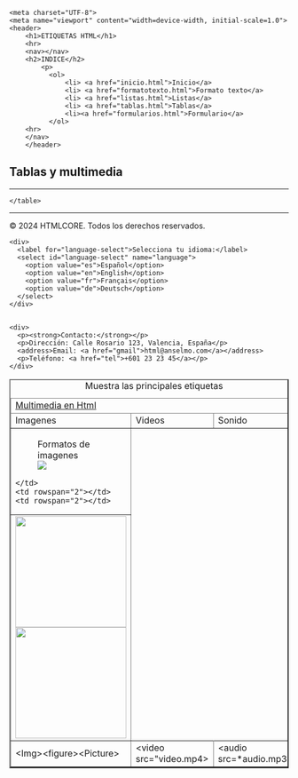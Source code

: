 <!DOCTYPE html>
<html lang="en">

    <meta charset="UTF-8">
    <meta name="viewport" content="width=device-width, initial-scale=1.0">
    <header>
        <h1>ETIQUETAS HTML</h1>
        <hr>
        <nav></nav>
        <h2>INDICE</h2>
            <p>
              <ol>
                  <li> <a href="inicio.html">Inicio</a>
                  <li> <a href="formatotexto.html">Formato texto</a>
                  <li> <a href="listas.html">Listas</a>
                  <li> <a href="tablas.html">Tablas</a>
                  <li><a href="formularios.html">Formulario</a>
              </ol>
        <hr>
        </nav>
        </header>
<h2><strong>Tablas y multimedia</strong></h2>
<hr>

    


<section>
<body>
    <table border="2" width="75%" cellspacing="10px" cellpading="5px"  >
        <caption>Muestra las principales etiquetas</caption>
<thead>
<tr>
    <td colspan="3"><a href="https://www.um.es/docencia/barzana/DAWEB/2017-18/daweb-tema-5-multimedia-en-html.html">Multimedia en Html</a></td>

</tr>
<tr>
    <td>Imagenes</td>
    <td>Videos</td>
    <td>Sonido</td>
</tr>
</thead>
<tbody>
<tr>
    <td> 
        <figure>
            <figcaption>Formatos de imagenes</figcaption>
        <img src="formatos imagen.jpg" widht="200px">
        </figure>
       
    </td>
    <td rowspan="2"></td>
    <td rowspan="2"></td>
</tr>
<tr>
    <td> <img src="figure.png" width="200px">
    <img src="picture.png" width="200x">
    </td>
</tr>   
</tr>
    <td>&lt;Img&gt;&lt;figure&gt;&lt;Picture&gt;</td>
    <td>&lt;video src="video.mp4&gt;</td>
    <td>&lt;audio src=*audio.mp3&gt;</td>
</tr>
</tbody>  
   
    </table>
</body>
</section>
<footer>
  
<hr>
    <div>
      <p>© 2024 HTMLCORE. Todos los derechos reservados.</p>
    </div>
  
  
    <div>
      <label for="language-select">Selecciona tu idioma:</label>
      <select id="language-select" name="language">
        <option value="es">Español</option>
        <option value="en">English</option>
        <option value="fr">Français</option>
        <option value="de">Deutsch</option>
      </select>
    </div>
  
   
    <div>
      <p><strong>Contacto:</strong></p>
      <p>Dirección: Calle Rosario 123, Valencia, España</p>
      <address>Email: <a href="gmail">html@anselmo.com</a></address>
      <p>Teléfono: <a href="tel">+601 23 23 45</a></p>
    </div>
  
</footer>
</html>
